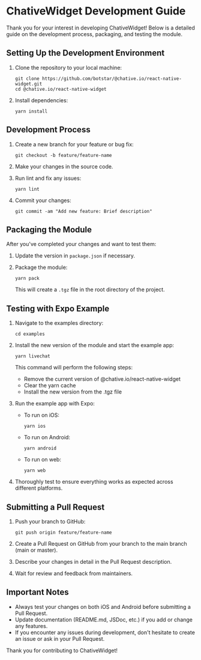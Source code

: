 # ChativeWidget Development Guide

Thank you for your interest in developing ChativeWidget! Below is a detailed guide on the development process, packaging, and testing the module.

## Setting Up the Development Environment

1. Clone the repository to your local machine:
   ```
   git clone https://github.com/botstar/@chative.io/react-native-widget.git
   cd @chative.io/react-native-widget
   ```

2. Install dependencies:
   ```
   yarn install
   ```

## Development Process

1. Create a new branch for your feature or bug fix:
   ```
   git checkout -b feature/feature-name
   ```

2. Make your changes in the source code.

3. Run lint and fix any issues:
   ```
   yarn lint
   ```

4. Commit your changes:
   ```
   git commit -am "Add new feature: Brief description"
   ```

## Packaging the Module

After you've completed your changes and want to test them:

1. Update the version in `package.json` if necessary.

2. Package the module:
   ```
   yarn pack
   ```
   This will create a `.tgz` file in the root directory of the project.

## Testing with Expo Example

1. Navigate to the examples directory:
   ```
   cd examples
   ```

2. Install the new version of the module and start the example app:
   ```
   yarn livechat
   ```
   This command will perform the following steps:
   - Remove the current version of @chative.io/react-native-widget
   - Clear the yarn cache
   - Install the new version from the .tgz file

3. Run the example app with Expo:
   - To run on iOS:
     ```
     yarn ios
     ```
   - To run on Android:
     ```
     yarn android
     ```
   - To run on web:
     ```
     yarn web
     ```

4. Thoroughly test to ensure everything works as expected across different platforms.

## Submitting a Pull Request

1. Push your branch to GitHub:
   ```
   git push origin feature/feature-name
   ```

2. Create a Pull Request on GitHub from your branch to the main branch (main or master).

3. Describe your changes in detail in the Pull Request description.

4. Wait for review and feedback from maintainers.

## Important Notes

- Always test your changes on both iOS and Android before submitting a Pull Request.
- Update documentation (README.md, JSDoc, etc.) if you add or change any features.
- If you encounter any issues during development, don't hesitate to create an issue or ask in your Pull Request.

Thank you for contributing to ChativeWidget!